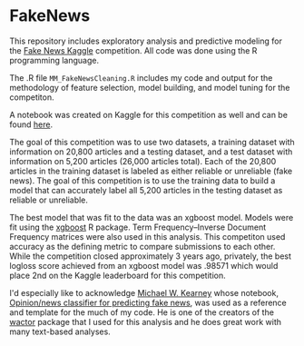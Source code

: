 # FakeNews

This repository includes exploratory analysis and predictive modeling for the [Fake News Kaggle](https://www.kaggle.com/c/fake-news) competition. All code was done using the R programming language.

The .R file `MM_FakeNewsCleaning.R` includes my code and output for the methodology of feature selection, model building, and model tuning for the competiton.

A notebook was created on Kaggle for this competition as well and can be found [here](https://www.kaggle.com/matt4byu/fake-news-analysis-with-wactor-xgboost).

The goal of this competition was to use two datasets, a training dataset with information on 20,800 articles and a testing dataset, and a test dataset with information on 5,200 articles (26,000 articles total). Each of the 20,800 articles in the training dataset is labeled as either reliable or unreliable (fake news). The goal of this competition is to use the training data to build a model that can accurately label all 5,200 articles in the testing dataset as reliable or unreliable.

The best model that was fit to the data was an xgboost model. Models were fit using the [xgboost](https://www.rdocumentation.org/packages/xgboost/versions/1.2.0.1) R package. Term Frequency–Inverse Document Frequency matrices were also used in this analysis. This competiton used accuracy as the defining metric to compare submissions to each other. While the competition closed approximately 3 years ago, privately, the best logloss score achieved from an xgboost model was .98571 which would place 2nd on the Kaggle leaderboard for this competition.

I'd especially like to acknowledge [Michael W. Kearney](https://www.kaggle.com/mkearney) whose notebook, [Opinion/news classifier for predicting fake news](https://www.kaggle.com/mkearney/opinion-news-classifier-for-predicting-fake-news), was used as a reference and template for the much of my code. He is one of the creators of the [wactor](https://github.com/mkearney/wactor) package that I used for this analysis and he does great work with many text-based analyses.

